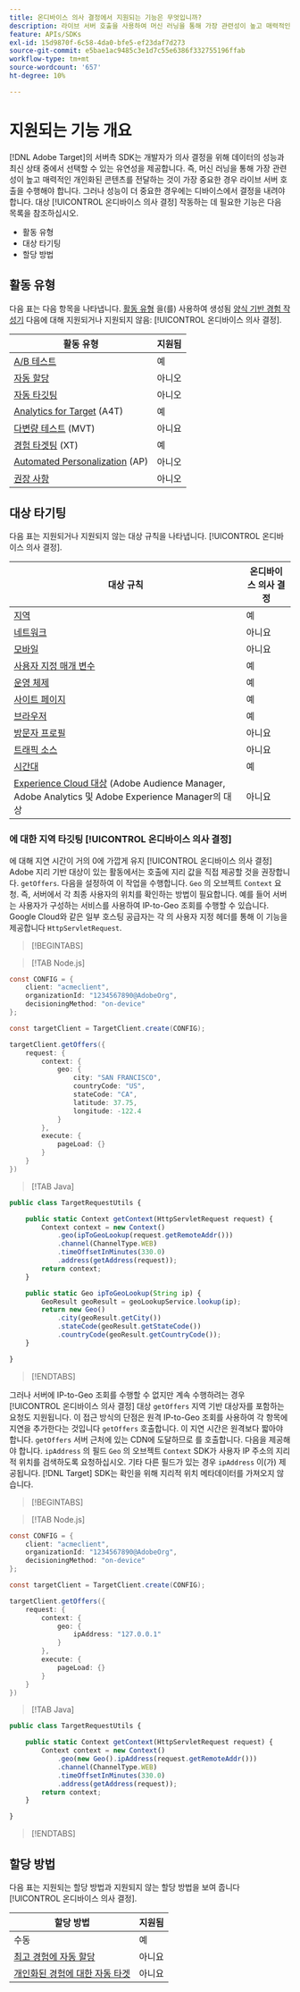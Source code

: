 ```yaml
---
title: 온디바이스 의사 결정에서 지원되는 기능은 무엇입니까?
description: 라이브 서버 호출을 사용하여 머신 러닝을 통해 가장 관련성이 높고 매력적인 개인화된 콘텐츠를 전달하는 방법을 알아봅니다.
feature: APIs/SDKs
exl-id: 15d9870f-6c58-4da0-bfe5-ef23daf7d273
source-git-commit: e5bae1ac9485c3e1d7c55e6386f332755196ffab
workflow-type: tm+mt
source-wordcount: '657'
ht-degree: 10%

---
```


# 지원되는 기능 개요

[!DNL Adobe Target]의 서버측 SDK는 개발자가 의사 결정을 위해 데이터의 성능과 최신 상태 중에서 선택할 수 있는 유연성을 제공합니다. 즉, 머신 러닝을 통해 가장 관련성이 높고 매력적인 개인화된 콘텐츠를 전달하는 것이 가장 중요한 경우 라이브 서버 호출을 수행해야 합니다. 그러나 성능이 더 중요한 경우에는 디바이스에서 결정을 내려야 합니다. 대상 [!UICONTROL 온디바이스 의사 결정] 작동하는 데 필요한 기능은 다음 목록을 참조하십시오.

* 활동 유형
* 대상 타기팅
* 할당 방법

## 활동 유형

다음 표는 다음 항목을 나타냅니다. [활동 유형](https://experienceleague.adobe.com/docs/target/using/activities/target-activities-guide.html) 을(를) 사용하여 생성됨 [양식 기반 경험 작성기](https://experienceleague.adobe.com/docs/target/using/experiences/form-experience-composer.html?) 다음에 대해 지원되거나 지원되지 않음: [!UICONTROL 온디바이스 의사 결정].

| 활동 유형 | 지원됨 |
| --- | --- |
| [A/B 테스트](https://experienceleague.adobe.com/docs/target/using/activities/abtest/test-ab.html) | 예 |
| [자동 할당](https://experienceleague.adobe.com/docs/target/using/activities/auto-allocate/automated-traffic-allocation.html) | 아니오 |
| [자동 타깃팅](https://experienceleague.adobe.com/docs/target/using/activities/auto-target/auto-target-to-optimize.html) | 아니오 |
| [Analytics for Target](https://experienceleague.adobe.com/docs/target/using/integrate/a4t/a4t.html) (A4T) | 예 |
| [다변량 테스트](https://experienceleague.adobe.com/docs/target/using/activities/multivariate-test/multivariate-testing.html) (MVT) | 아니요 |
| [경험 타겟팅](https://experienceleague.adobe.com/docs/target/using/activities/experience-targeting/experience-target.html) (XT) | 예 |
| [Automated Personalization](https://experienceleague.adobe.com/docs/target/using/activities/automated-personalization/automated-personalization.html) (AP) | 아니오 |
| [권장 사항](https://experienceleague.adobe.com/docs/target/using/recommendations/recommendations.html) | 아니오 |


## 대상 타기팅

다음 표는 지원되거나 지원되지 않는 대상 규칙을 나타냅니다. [!UICONTROL 온디바이스 의사 결정].

| 대상 규칙 | 온디바이스 의사 결정 |
| --- | --- |
| [지역](https://experienceleague.adobe.com/docs/target/using/audiences/create-audiences/categories-audiences/geo.html) | 예 |
| [네트워크](https://experienceleague.adobe.com/docs/target/using/audiences/create-audiences/categories-audiences/network.html) | 아니요 |
| [모바일](https://experienceleague.adobe.com/docs/target/using/audiences/create-audiences/categories-audiences/mobile.html) | 아니요 |
| [사용자 지정 매개 변수](https://experienceleague.adobe.com/docs/target/using/audiences/create-audiences/categories-audiences/custom-parameters.html) | 예 |
| [운영 체제](https://experienceleague.adobe.com/docs/target/using/audiences/create-audiences/categories-audiences/operating-system.html) | 예 |
| [사이트 페이지](https://experienceleague.adobe.com/docs/target/using/audiences/create-audiences/categories-audiences/site-pages.html) | 예 |
| [브라우저](https://experienceleague.adobe.com/docs/target/using/audiences/create-audiences/categories-audiences/browser.html) | 예 |
| [방문자 프로필](https://experienceleague.adobe.com/docs/target/using/audiences/create-audiences/categories-audiences/visitor-profile.html) | 아니요 |
| [트래픽 소스](https://experienceleague.adobe.com/docs/target/using/audiences/create-audiences/categories-audiences/traffic-sources.html) | 아니요 |
| [시간대](https://experienceleague.adobe.com/docs/target/using/audiences/create-audiences/categories-audiences/time-frame.html) | 예 |
| [Experience Cloud 대상](https://experienceleague.adobe.com/docs/target/using/integrate/mmp.html) (Adobe Audience Manager, Adobe Analytics 및 Adobe Experience Manager의 대상 | 아니요 |

### 에 대한 지역 타깃팅 [!UICONTROL 온디바이스 의사 결정]

에 대해 지연 시간이 거의 0에 가깝게 유지 [!UICONTROL 온디바이스 의사 결정] Adobe 지리 기반 대상이 있는 활동에서는 호출에 지리 값을 직접 제공할 것을 권장합니다. `getOffers`. 다음을 설정하여 이 작업을 수행합니다. `Geo` 의 오브젝트 `Context` 요청. 즉, 서버에서 각 최종 사용자의 위치를 확인하는 방법이 필요합니다. 예를 들어 서버는 사용자가 구성하는 서비스를 사용하여 IP-to-Geo 조회를 수행할 수 있습니다. Google Cloud와 같은 일부 호스팅 공급자는 각 의 사용자 지정 헤더를 통해 이 기능을 제공합니다 `HttpServletRequest`.

>[!BEGINTABS]

>[!TAB Node.js]

```csharp {line-numbers="true"}
const CONFIG = {
    client: "acmeclient",
    organizationId: "1234567890@AdobeOrg",
    decisioningMethod: "on-device"
};

const targetClient = TargetClient.create(CONFIG);

targetClient.getOffers({
    request: {
        context: {
            geo: {
                city: "SAN FRANCISCO",
                countryCode: "US",
                stateCode: "CA",
                latitude: 37.75,
                longitude: -122.4
            }
        },
        execute: {
            pageLoad: {}
        }
    }
})
```

>[!TAB Java]

```javascript {line-numbers="true"}
public class TargetRequestUtils {

    public static Context getContext(HttpServletRequest request) {
        Context context = new Context()
            .geo(ipToGeoLookup(request.getRemoteAddr()))
            .channel(ChannelType.WEB)
            .timeOffsetInMinutes(330.0)
            .address(getAddress(request));
        return context;
    }

    public static Geo ipToGeoLookup(String ip) {
        GeoResult geoResult = geoLookupService.lookup(ip);
        return new Geo()
            .city(geoResult.getCity())
            .stateCode(geoResult.getStateCode())
            .countryCode(geoResult.getCountryCode());
    }

}
```

>[!ENDTABS]

그러나 서버에 IP-to-Geo 조회를 수행할 수 없지만 계속 수행하려는 경우 [!UICONTROL 온디바이스 의사 결정] 대상 `getOffers` 지역 기반 대상자를 포함하는 요청도 지원됩니다. 이 접근 방식의 단점은 원격 IP-to-Geo 조회를 사용하여 각 항목에 지연을 추가한다는 것입니다 `getOffers` 호출합니다. 이 지연 시간은 원격보다 짧아야 합니다. `getOffers` 서버 근처에 있는 CDN에 도달하므로 를 호출합니다. 다음을 제공해야 합니다. `ipAddress` 의 필드 `Geo` 의 오브젝트 `Context` SDK가 사용자 IP 주소의 지리적 위치를 검색하도록 요청하십시오. 기타 다른 필드가 있는 경우 `ipAddress` 이(가) 제공됩니다. [!DNL Target] SDK는 확인을 위해 지리적 위치 메타데이터를 가져오지 않습니다.


>[!BEGINTABS]

>[!TAB Node.js]

```csharp {line-numbers="true"}
const CONFIG = {
    client: "acmeclient",
    organizationId: "1234567890@AdobeOrg",
    decisioningMethod: "on-device"
};

const targetClient = TargetClient.create(CONFIG);

targetClient.getOffers({
    request: {
        context: {
            geo: {
                ipAddress: "127.0.0.1"
            }
        },
        execute: {
            pageLoad: {}
        }
    }
})
```

>[!TAB Java]

```javascript {line-numbers="true"}
public class TargetRequestUtils {

    public static Context getContext(HttpServletRequest request) {
        Context context = new Context()
            .geo(new Geo().ipAddress(request.getRemoteAddr()))
            .channel(ChannelType.WEB)
            .timeOffsetInMinutes(330.0)
            .address(getAddress(request));
        return context;
    }

}
```

>[!ENDTABS]

## 할당 방법

다음 표는 지원되는 할당 방법과 지원되지 않는 할당 방법을 보여 줍니다 [!UICONTROL 온디바이스 의사 결정].

| 할당 방법 | 지원됨 |
| --- | --- |
| 수동 | 예 |
| [최고 경험에 자동 할당](https://experienceleague.adobe.com/docs/target/using/activities/auto-allocate/automated-traffic-allocation.html) | 아니요 |
| [개인화된 경험에 대한 자동 타겟](https://experienceleague.adobe.com/docs/target/using/activities/auto-target-to-optimize.html) | 아니요 |
